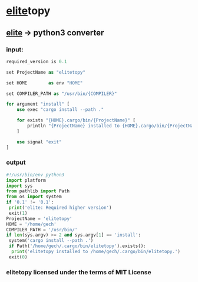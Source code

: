 # [elite](https://github.com/ferhatgec/elite)topy
## [elite](https://github.com/ferhatgec/elite) -> python3 converter

### input:
```rs
required_version is 0.1

set ProjectName as "elitetopy"

set HOME        as env "HOME"

set COMPILER_PATH as "/usr/bin/{COMPILER}"

for argument "install" [
    use exec "cargo install --path ."

    for exists "{HOME}.cargo/bin/{ProjectName}" [
        println "{ProjectName} installed to {HOME}.cargo/bin/{ProjectName}."
    ]

    use signal "exit"
]
```

### output
```py
#!/usr/bin/env python3
import platform
import sys
from pathlib import Path
from os import system
if '0.1' != '0.1':
 print('elite: Required higher version')
 exit(1)
ProjectName = 'elitetopy'
HOME = '/home/gech'
COMPILER_PATH = '/usr/bin/'
if len(sys.argv) >= 2 and sys.argv[1] == 'install':
 system('cargo install --path .')
 if Path('/home/gech/.cargo/bin/elitetopy').exists():
  print('elitetopy installed to /home/gech/.cargo/bin/elitetopy.')
 exit(0)
```

### elitetopy licensed under the terms of MIT License
